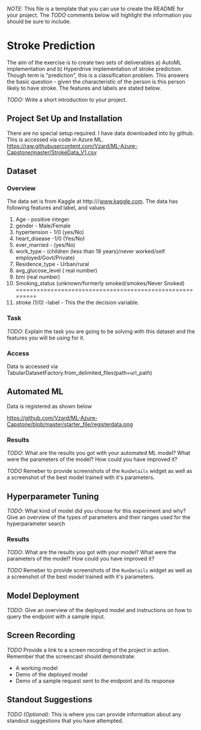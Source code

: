 *NOTE:* This file is a template that you can use to create the README for your project. The *TODO* comments below will highlight the information you should be sure to include.

# Stroke Prediction 

The aim of the exercise is to create two sets of deliverables a) AutoML implementation  and b) Hyperdrive implementation of stroke prediction. 
Though term is "prediction", this is a classification problem. This answers the basic question - given the characteristic of the person
is this person likely to have stroke. The features and labels are stated below. 

*TODO:* Write a short introduction to your project.

## Project Set Up and Installation

There are no special setup required. I have data downloaded into by github. This is accessed via code in Azure ML. 
https://raw.githubusercontent.com/Vzard/ML-Azure-Capstone/master/StrokeData_V1.csv

## Dataset

### Overview
The data set is from Kaggle at http:///www.kaggle.com. The data has following features and label, and values

1. Age - positive integer
2. gender	 - Male/Female
3. hypertension	 - 1/0 (yes/No)
4. heart_disease	 -1/0 (Yes/No)
5. ever_married	- (yes/No)
6. work_type	- (children (less than 18 years)/never worked/self employed/Govt/Private)
7. Residence_type	- Urban/rural
8. avg_glucose_level	( real number)
9. bmi	(real number)
10. Smoking_status	(unknown/formerly smoked/smokes/Never Snoked)
=========================================================
12. stroke (1/0) -label - This the the decision variable. 
 
### Task
*TODO*: Explain the task you are going to be solving with this dataset and the features you will be using for it.

### Access

Data is accessed via TabularDatasetFactory.from_delimited_files(path=url_path)

## Automated ML

Data is registered as shown below

https://github.com/Vzard/ML-Azure-Capstone/blob/master/starter_file/registerdata.png

### Results
*TODO*: What are the results you got with your automated ML model? What were the parameters of the model? How could you have improved it?

*TODO* Remeber to provide screenshots of the `RunDetails` widget as well as a screenshot of the best model trained with it's parameters.

## Hyperparameter Tuning
*TODO*: What kind of model did you choose for this experiment and why? Give an overview of the types of parameters and their ranges used for the hyperparameter search


### Results
*TODO*: What are the results you got with your model? What were the parameters of the model? How could you have improved it?

*TODO* Remeber to provide screenshots of the `RunDetails` widget as well as a screenshot of the best model trained with it's parameters.

## Model Deployment
*TODO*: Give an overview of the deployed model and instructions on how to query the endpoint with a sample input.

## Screen Recording
*TODO* Provide a link to a screen recording of the project in action. Remember that the screencast should demonstrate:
- A working model
- Demo of the deployed  model
- Demo of a sample request sent to the endpoint and its response

## Standout Suggestions
*TODO (Optional):* This is where you can provide information about any standout suggestions that you have attempted.
